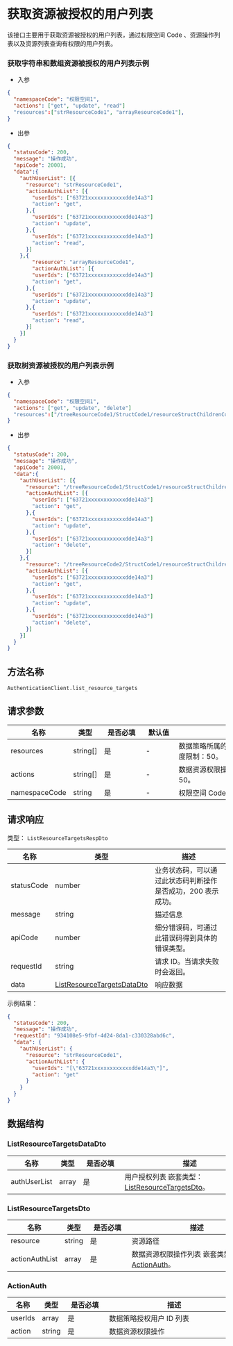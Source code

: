 # 获取资源被授权的用户列表

<!--
  警告⚠️：
  不要直接修改该文档，
  https://github.com/Authing/authing-docs-factory
  使用该项目进行生成
-->

<LastUpdated />

该接口主要用于获取资源被授权的用户列表，通过权限空间 Code 、资源操作列表以及资源列表查询有权限的用户列表。
  
### 获取字符串和数组资源被授权的用户列表示例

- 入参
    
```json
{
  "namespaceCode": "权限空间1",
  "actions": ["get", "update", "read"]
  "resources":["strResourceCode1", "arrayResourceCode1"],
}
```
  
- 出参
  
```json
{
  "statusCode": 200,
  "message": "操作成功",
  "apiCode": 20001,
  "data":{
    "authUserList": [{
      "resource": "strResourceCode1",
      "actionAuthList": [{
        "userIds": ["63721xxxxxxxxxxxxdde14a3"]
        "action": "get",
      },{
        "userIds": ["63721xxxxxxxxxxxxdde14a3"]
        "action": "update",
      },{
        "userIds": ["63721xxxxxxxxxxxxdde14a3"]
        "action": "read",
      }]  
    },{
        "resource": "arrayResourceCode1",
        "actionAuthList": [{
        "userIds": ["63721xxxxxxxxxxxxdde14a3"]
        "action": "get",
      },{
        "userIds": ["63721xxxxxxxxxxxxdde14a3"]
        "action": "update",
      },{
        "userIds": ["63721xxxxxxxxxxxxdde14a3"]
        "action": "read",
      }] 
    }]
  }
}
```
    
### 获取树资源被授权的用户列表示例
    
- 入参
    
```json
{
  "namespaceCode": "权限空间1",
  "actions": ["get", "update", "delete"]
  "resources":["/treeResourceCode1/StructCode1/resourceStructChildrenCode1", "/treeResourceCode2/StructCode1/resourceStructChildrenCode1"],
}
```
  
- 出参
  
```json
{
  "statusCode": 200,
  "message": "操作成功",
  "apiCode": 20001,
  "data":{
    "authUserList": [{
      "resource": "/treeResourceCode1/StructCode1/resourceStructChildrenCode1",
      "actionAuthList": [{
        "userIds": ["63721xxxxxxxxxxxxdde14a3"]
        "action": "get",
      },{
        "userIds": ["63721xxxxxxxxxxxxdde14a3"]
        "action": "update",
      },{
        "userIds": ["63721xxxxxxxxxxxxdde14a3"]
        "action": "delete",
      }]  
    },{
      "resource": "/treeResourceCode2/StructCode1/resourceStructChildrenCode1",
      "actionAuthList": [{
        "userIds": ["63721xxxxxxxxxxxxdde14a3"]
        "action": "get",
      },{
        "userIds": ["63721xxxxxxxxxxxxdde14a3"]
        "action": "update",
      },{
        "userIds": ["63721xxxxxxxxxxxxdde14a3"]
        "action": "delete",
      }] 
    }]
  }
}
```
  

## 方法名称

`AuthenticationClient.list_resource_targets`

## 请求参数

| 名称 | 类型 | <div style="width:80px">是否必填</div> | <div style="width:60px">默认值</div> | <div style="width:300px">描述</div> | <div style="width:200px">示例值</div> |
| ---- | ---- | ---- | ---- | ---- | ---- |
| resources | string[] | 是 | - | 数据策略所属的数据资源路径列表 数组长度限制：50。 | `["strResourceCode1","arrayResourceCode1"]` |
| actions | string[] | 是 | - | 数据资源权限操作列表 数组长度限制：50。 | `["get","update","read"]` |
| namespaceCode | string | 是 | - | 权限空间 Code  | `权限空间1` |



  
## 请求响应

类型： `ListResourceTargetsRespDto`

| 名称 | 类型 | 描述 |
| ---- | ---- | ---- |
| statusCode | number | 业务状态码，可以通过此状态码判断操作是否成功，200 表示成功。 |
| message | string | 描述信息 |
| apiCode | number | 细分错误码，可通过此错误码得到具体的错误类型。 |
| requestId | string | 请求 ID。当请求失败时会返回。 |
| data | <a href="#ListResourceTargetsDataDto">ListResourceTargetsDataDto</a> | 响应数据 |



示例结果：

```json
{
  "statusCode": 200,
  "message": "操作成功",
  "requestId": "934108e5-9fbf-4d24-8da1-c330328abd6c",
  "data": {
    "authUserList": {
      "resource": "strResourceCode1",
      "actionAuthList": {
        "userIds": "[\"63721xxxxxxxxxxxxdde14a3\"]",
        "action": "get"
      }
    }
  }
}
```

## 数据结构


### <a id="ListResourceTargetsDataDto"></a> ListResourceTargetsDataDto

| 名称 | 类型 | <div style="width:80px">是否必填</div> | <div style="width:300px">描述</div> | <div style="width:200px">示例值</div> |
| ---- |  ---- | ---- | ---- | ---- |
| authUserList | array | 是 | 用户授权列表 嵌套类型：<a href="#ListResourceTargetsDto">ListResourceTargetsDto</a>。  |  |


### <a id="ListResourceTargetsDto"></a> ListResourceTargetsDto

| 名称 | 类型 | <div style="width:80px">是否必填</div> | <div style="width:300px">描述</div> | <div style="width:200px">示例值</div> |
| ---- |  ---- | ---- | ---- | ---- |
| resource | string | 是 | 资源路径   |  `strResourceCode1` |
| actionAuthList | array | 是 | 数据资源权限操作列表 嵌套类型：<a href="#ActionAuth">ActionAuth</a>。  |  |


### <a id="ActionAuth"></a> ActionAuth

| 名称 | 类型 | <div style="width:80px">是否必填</div> | <div style="width:300px">描述</div> | <div style="width:200px">示例值</div> |
| ---- |  ---- | ---- | ---- | ---- |
| userIds | array | 是 | 数据策略授权用户 ID 列表   |  `["63721xxxxxxxxxxxxdde14a3"]` |
| action | string | 是 | 数据资源权限操作   |  `get` |


